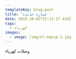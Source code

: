 ```yaml
---
templateKey: blog-post
title: 'عمارة جديدة '
date: 2018-10-01T15:12:17.416Z
tags:
  - كهرباء
images:
  - image: /img/el-equip-1.jpg
---
```

وصلات كهرباء
